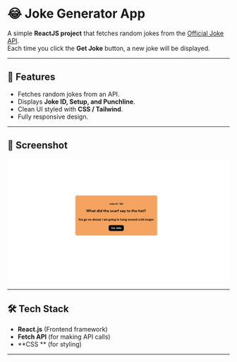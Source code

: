 # 😂 Joke Generator App

A simple **ReactJS project** that fetches random jokes from the [Official Joke API](https://official-joke-api.appspot.com/random_joke).  
Each time you click the **Get Joke** button, a new joke will be displayed.

---

## 🚀 Features
- Fetches random jokes from an API.
- Displays **Joke ID, Setup, and Punchline**.
- Clean UI styled with **CSS / Tailwind**.
- Fully responsive design.

---

## 📸 Screenshot
![Joke Generator Screenshot](./joke-generator-react.png)

---

## 🛠️ Tech Stack
- **React.js** (Frontend framework)
- **Fetch API** (for making API calls)
- **CSS ** (for styling)

---
